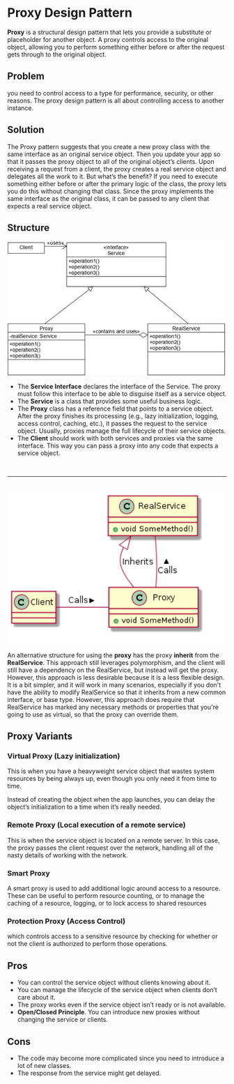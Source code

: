 # Proxy Design Pattern
**Proxy** is a structural design pattern that lets you provide a substitute or placeholder for another object. A proxy controls
access to the original object, allowing you to perform something either before or after the request gets through to the original object.

## Problem
you need to control access to a type for performance, security, or other reasons. The proxy design pattern is all about controlling access to another instance.

## Solution
The Proxy pattern suggests that you create a new proxy class with the same interface as an original service object. Then you update your app so that it passes the proxy object to all of the original object’s clients. Upon receiving a request from a client, the proxy creates a real service object and delegates all the work to it.
But what’s the benefit? If you need to execute something either before or after the primary logic of the class, the proxy lets you do this without changing that class. Since the proxy implements the same interface as the original class, it can be passed to any client that expects a real service object.

## Structure
<img width="500" alt="Decorator Pattern Structure" src="./ReadMe/Proxy.png">

- The **Service Interface** declares the interface of the Service. The proxy must follow this interface to be able to disguise itself as a service object.
- The **Service** is a class that provides some useful business logic.
- The **Proxy** class has a reference field that points to a service object. After the proxy finishes its processing (e.g., lazy initialization, logging, access control, caching, etc.), it passes the request to the service object. Usually, proxies manage the full lifecycle of their service objects.
- The **Client** should work with both services and proxies via the same interface. This way you can pass a proxy into any code that expects a service object.
<br>
<hr>
<br>
<img width="500" alt="Decorator Pattern Structure" src="./ReadMe/Proxy_2.png">

An alternative structure for using the **proxy** has the proxy **inherit** from the **RealService**. This approach still leverages polymorphism, and the client will still have a dependency on the RealService, but instead will get the proxy. However, this approach is less desirable because it is a less flexible design. It is a bit simpler, and it will work in many scenarios, especially if you don't have the ability to modify RealService so that it inherits from a new common interface, or base type. However, this approach does require that RealService has marked any necessary methods or properties that you're going to use as virtual, so that the proxy can override them.

## Proxy Variants
### Virtual Proxy (Lazy initialization)
This is when you have a heavyweight service object that wastes system resources by being always up, even though you only need it from time to time.

Instead of creating the object when the app launches, you can delay the object’s initialization to a time when it’s really
needed.

### Remote Proxy (Local execution of a remote service)
This is when the service object is located on a remote server. In this case, the proxy passes the client request over the network, handling all of the nasty details of working with the network.

### Smart Proxy
A smart proxy is used to add additional logic around access to a resource. These can be useful to perform resource counting, or to manage the caching of a resource, logging, or to lock access to shared resources

### Protection Proxy (Access Control)
which controls access to a sensitive resource by checking for whether or not the client is authorized to perform those operations.

## Pros
- You can control the service object without clients knowing about it.
- You can manage the lifecycle of the service object when clients don’t care about it.
- The proxy works even if the service object isn’t ready or is not available.
- **Open/Closed Principle**. You can introduce new proxies without changing the service or clients.

## Cons
- The code may become more complicated since you need to introduce a lot of new classes.
- The response from the service might get delayed.